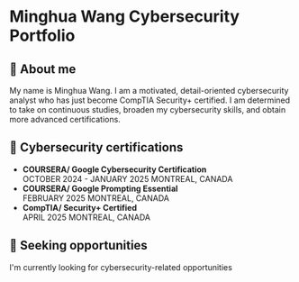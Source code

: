 # Minghua Wang Cybersecurity Portfolio


## :speech_balloon: About me
My name is Minghua Wang. 
I am a motivated, detail-oriented cybersecurity analyst who has just become CompTIA Security+ certified. 
I am determined to take on continuous studies, broaden my cybersecurity skills, and obtain more advanced certifications.

## :speech_balloon: Cybersecurity certifications
* **COURSERA/ Google Cybersecurity Certification** <br>
OCTOBER 2024 - JANUARY 2025 MONTREAL, CANADA
* **COURSERA/ Google Prompting Essential** <br>
FEBRUARY 2025 MONTREAL, CANADA
* **CompTIA/ Security+ Certified** <br>
APRIL 2025 MONTREAL, CANADA

## :speech_balloon: Seeking opportunities
I'm currently looking for cybersecurity-related opportunities
